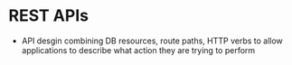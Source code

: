 # REST APIs

- API desgin combining DB resources, route paths, HTTP verbs to allow applications to describe
  what action they are trying to perform
